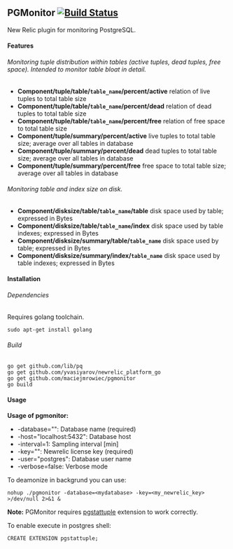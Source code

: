 ## **PGMonitor** [![Build Status](https://drone.io/github.com/maciejmrowiec/pgmonitor/status.png)](https://drone.io/github.com/maciejmrowiec/pgmonitor/latest)

New Relic plugin for monitoring PostgreSQL.

#### Features

###### Monitoring tuple distribution within tables (active tuples, dead tuples, free space). Intended to monitor table bloat in detail.

* **Component/tuple/table/`table_name`/percent/active** relation of live tuples to total table size
* **Component/tuple/table/`table_name`/percent/dead** relation of dead tuples to total table size
* **Component/tuple/table/`table_name`/percent/free** relation of free space to total table size
* **Component/tuple/summary/percent/active** live tuples to total table size; average over all tables in database
* **Component/tuple/summary/percent/dead** dead tuples to total table size; average over all tables in database
* **Component/tuple/summary/percent/free** free space to total table size; average over all tables in database

###### Monitoring table and index size on disk.

* **Component/disksize/table/`table_name`/table** disk space used by table; expressed in Bytes
* **Component/disksize/table/`table_name`/index** disk space used by table indexes; expressed in Bytes
* **Component/disksize/summary/table/`table_name`** disk space used by table; expressed in Bytes
* **Component/disksize/summary/index/`table_name`** disk space used by table indexes; expressed in Bytes


#### Installation

###### Dependencies

Requires golang toolchain.

```
sudo apt-get install golang
```

###### Build

```
go get github.com/lib/pq
go get github.com/yvasiyarov/newrelic_platform_go
go get github.com/maciejmrowiec/pgmonitor
go build
```

#### Usage

**Usage of pgmonitor:**
*  -database="": Database name (required)
*  -host="localhost:5432": Database host
*  -interval=1: Sampling interval [min]
*  -key="": Newrelic license key (required)
*  -user="postgres": Database user name
*  -verbose=false: Verbose mode

To deamonize in backgrund you can use:

```
nohup ./pgmonitor -database=<mydatabase> -key=<my_newrelic_key> >/dev/null 2>&1 &
```

**Note:** PGMonitor requires [pgstattuple](http://www.postgresql.org/docs/9.3/static/pgstattuple.html) extension to work correctly.

To enable execute in postgres shell:

```
CREATE EXTENSION pgstattuple;
```
